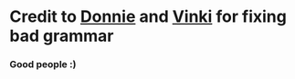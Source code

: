 # Credit to [Donnie](https://i.imgur.com/FiwTlKc.png) and [Vinki](https://i.imgur.com/N91r3Do.jpg) for fixing bad grammar 

### Good people :)

